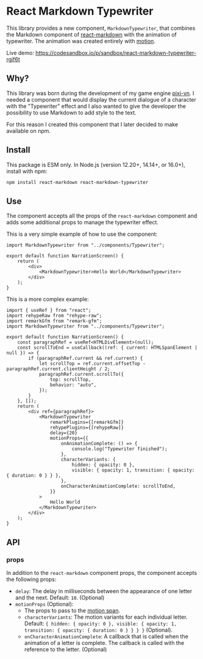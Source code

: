 # React Markdown Typewriter

This library provides a new component, `MarkdownTypewriter`, that combines the Markdown component of [react-markdown](https://www.npmjs.com/package/react-markdown) with the animation of typewriter. The animation was created entirely with [motion](https://www.npmjs.com/package/motion).

Live demo: https://codesandbox.io/p/sandbox/react-markdown-typewriter-rgjf6t

## Why?

This library was born during the development of my game engine [pixi-vn](https://www.npmjs.com/package/@drincs/pixi-vn). I needed a component that would display the current dialogue of a character with the "Typewriter" effect and I also wanted to give the developer the possibility to use Markdown to add style to the text.

For this reason I created this component that I later decided to make available on npm.

## Install

This package is ESM only. In Node.js (version 12.20+, 14.14+, or 16.0+), install with npm:

```bash
npm install react-markdown react-markdown-typewriter
```

## Use

The component accepts all the props of the `react-markdown` component and adds some additional props to manage the typewriter effect.

This is a very simple example of how to use the component:

```tsx
import MarkdownTypewriter from "../components/Typewriter";

export default function NarrationScreen() {
    return (
        <div>
            <MarkdownTypewriter>Hello World</MarkdownTypewriter>
        </div>
    );
}
```

This is a more complex example:

```tsx
import { useRef } from "react";
import rehypeRaw from "rehype-raw";
import remarkGfm from "remark-gfm";
import MarkdownTypewriter from "../components/Typewriter";

export default function NarrationScreen() {
    const paragraphRef = useRef<HTMLDivElement>(null);
    const scrollToEnd = useCallback((ref: { current: HTMLSpanElement | null }) => {
        if (paragraphRef.current && ref.current) {
            let scrollTop = ref.current.offsetTop - paragraphRef.current.clientHeight / 2;
            paragraphRef.current.scrollTo({
                top: scrollTop,
                behavior: "auto",
            });
        }
    }, []);
    return (
        <div ref={paragraphRef}>
            <MarkdownTypewriter
                remarkPlugins={[remarkGfm]}
                rehypePlugins={[rehypeRaw]}
                delay={20}
                motionProps={{
                    onAnimationComplete: () => {
                        console.log("Typewriter finished");
                    },
                    characterVariants: {
                        hidden: { opacity: 0 },
                        visible: { opacity: 1, transition: { opacity: { duration: 0 } } },
                    },
                    onCharacterAnimationComplete: scrollToEnd,
                }}
            >
                Hello World
            </MarkdownTypewriter>
        </div>
    );
}
```

## API

### props

In addition to the `react-markdown` component props, the component accepts the following props:

* `delay`: The delay in milliseconds between the appearance of one letter and the next. Default: `10`. (Optional)
* `motionProps` (Optional):
  * The props to pass to the [motion span](https://motion.dev/docs/react-motion-component).
  * `characterVariants`: The motion variants for each individual letter. Default: `{ hidden: { opacity: 0 }, visible: { opacity: 1, transition: { opacity: { duration: 0 } } } }` (Optional).
  * `onCharacterAnimationComplete`: A callback that is called when the animation of a letter is complete. The callback is called with the reference to the letter. (Optional)
